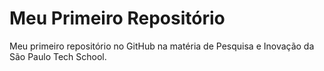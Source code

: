# Meu Primeiro Repositório

Meu primeiro repositório no GitHub na matéria de Pesquisa e Inovação da São Paulo Tech School.
